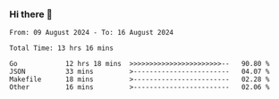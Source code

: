 ### Hi there 👋

<!--
**zhumeme/zhumeme** is a ✨ _special_ ✨ repository because its `README.md` (this file) appears on your GitHub profile.

Here are some ideas to get you started:

- 🔭 I’m currently working on ...
- 🌱 I’m currently learning ...
- 👯 I’m looking to collaborate on ...
- 🤔 I’m looking for help with ...
- 💬 Ask me about ...
- 📫 How to reach me: ...
- 😄 Pronouns: ...
- ⚡ Fun fact: ...
-->

<!--START_SECTION:waka-->

```all_time
From: 09 August 2024 - To: 16 August 2024

Total Time: 13 hrs 16 mins

Go            12 hrs 18 mins  >>>>>>>>>>>>>>>>>>>>>>>--   90.80 %
JSON          33 mins         >------------------------   04.07 %
Makefile      18 mins         >------------------------   02.28 %
Other         16 mins         >------------------------   02.06 %
```

<!--END_SECTION:waka-->

